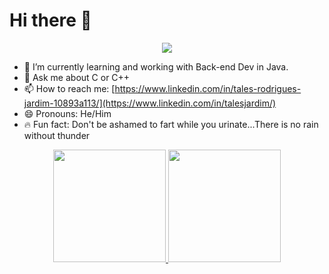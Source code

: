 # Hi there 👋

<p align="center">
  <a align="center" href="https://github.com/DenverCoder1/readme-typing-svg"><img src="https://readme-typing-svg.herokuapp.com?&font=IBM+Plex+Sans&color=F72EE2&size=25&lines=Welcome+to+my+Repo+Dev+community!;I'm+a+bachelor+in+Information+Systems;and+a+collaborative+programmer" /></a>
</p>

- 📘 I’m currently learning and working with Back-end Dev in Java.
- 🙋 Ask me about C or C++
- 📫 How to reach me: [https://www.linkedin.com/in/tales-rodrigues-jardim-10893a113/](https://www.linkedin.com/in/talesjardim/)
- 😄 Pronouns: He/Him
- 🔥 Fun fact: Don't be ashamed to fart while you urinate...There is no rain without thunder



<div align="center">
  <a href="https://github.com/TalesGarden/">
  <img height="180em" src="https://github-readme-stats.vercel.app/api?username=talesgarden&show_icons=true&theme=dark&include_all_commits=true&count_private=true"/>
  <img height="180em" src="https://github-readme-stats.vercel.app/api/top-langs/?username=talesgarden&layout=compact&langs_count=7&theme=dark"/>
</div>
